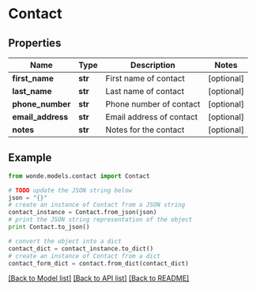 # Contact


## Properties
Name | Type | Description | Notes
------------ | ------------- | ------------- | -------------
**first_name** | **str** | First name of contact | [optional] 
**last_name** | **str** | Last name of contact | [optional] 
**phone_number** | **str** | Phone number of contact | [optional] 
**email_address** | **str** | Email address of contact | [optional] 
**notes** | **str** | Notes for the contact | [optional] 

## Example

```python
from wonde.models.contact import Contact

# TODO update the JSON string below
json = "{}"
# create an instance of Contact from a JSON string
contact_instance = Contact.from_json(json)
# print the JSON string representation of the object
print Contact.to_json()

# convert the object into a dict
contact_dict = contact_instance.to_dict()
# create an instance of Contact from a dict
contact_form_dict = contact.from_dict(contact_dict)
```
[[Back to Model list]](../README.md#documentation-for-models) [[Back to API list]](../README.md#documentation-for-api-endpoints) [[Back to README]](../README.md)


